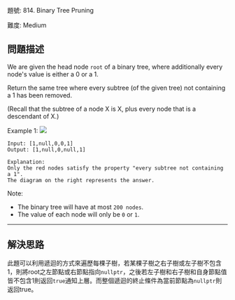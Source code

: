 題號: 814. Binary Tree Pruning

難度: Medium

## 問題描述
We are given the head node `root` of a binary tree, where additionally every node's value is either a 0 or a 1.

Return the same tree where every subtree (of the given tree) not containing a 1 has been removed.

(Recall that the subtree of a node X is X, plus every node that is a descendant of X.)

Example 1:
![](https://s3-lc-upload.s3.amazonaws.com/uploads/2018/04/06/1028_2.png)
```
Input: [1,null,0,0,1]
Output: [1,null,0,null,1]
 
Explanation: 
Only the red nodes satisfy the property "every subtree not containing a 1".
The diagram on the right represents the answer.

```

Note: 


- The binary tree will have at most `200 nodes`.
- The value of each node will only be `0` or `1`.



---
## 解決思路
此題可以利用遞迴的方式來遍歷每棵子樹，若某棵子樹之右子樹或左子樹不包含1，則將root之左節點或右節點指向`nullptr`，之後若左子樹和右子樹和自身節點值皆不包含1則返回`true`通知上層。而整個遞迴的終止條件為當前節點為`nullptr`則返回true。